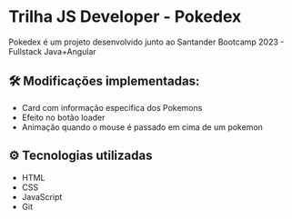
# Trilha JS Developer - Pokedex

Pokedex é um projeto desenvolvido junto ao Santander Bootcamp 2023 - Fullstack Java+Angular


## 🛠️ Modificações implementadas:

- Card com informação especifica dos Pokemons
- Efeito no botão loader 
- Animação quando o mouse é passado em cima de um pokemon



## ⚙️ Tecnologias utilizadas
- HTML
- CSS
- JavaScript
- Git

